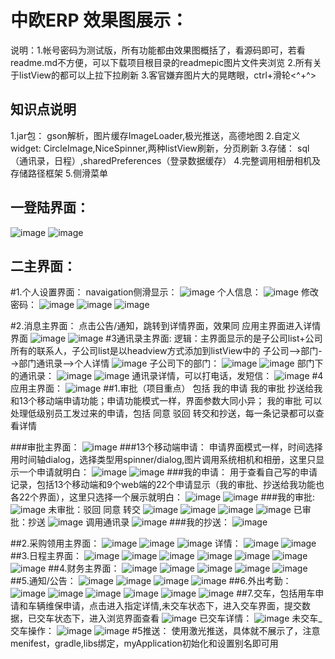中欧ERP 效果图展示：
====
说明：1.帐号密码为测试版，所有功能都由效果图概括了，看源码即可，若看readme.md不方便，可以下载项目根目录的readmepic图片文件夹浏览
2.所有关于listView的都可以上拉下拉刷新
3.客官嫌弃图片大的晃瞎眼，ctrl+滑轮<^+^>

知识点说明
----
1.jar包：
gson解析，图片缓存ImageLoader,极光推送，高德地图
2.自定义widget:
CircleImage,NiceSpinner,两种listView刷新，分页刷新
3.存储：
sql（通讯录，日程）,sharedPreferences（登录数据缓存）
4.完整调用相册相机及存储路径框架
5.侧滑菜单



一登陆界面：
----
![image](https://github.com/66668/ZOERP/blob/master/readmepic/%E7%99%BB%E5%BD%9501.jpg)
![image](https://github.com/66668/ZOERP/blob/master/readmepic/%E7%99%BB%E5%BD%9502.jpg)

二主界面：
----
#1.个人设置界面：
navaigation侧滑显示：
![image](https://github.com/66668/ZOERP/blob/master/readmepic/%E4%B8%AA%E4%BA%BA%E8%AE%BE%E7%BD%AEnavigation%E7%95%8C%E9%9D%A201.jpg)
个人信息：
![image](https://github.com/66668/ZOERP/blob/master/readmepic/%E4%B8%AA%E4%BA%BA%E8%AF%A6%E7%BB%86%E4%BF%A1%E6%81%AF.jpg)
修改密码：
![image](https://github.com/66668/ZOERP/blob/master/readmepic/%E4%BF%AE%E6%94%B9%E5%AF%86%E7%A0%81.jpg)
![image](https://github.com/66668/ZOERP/blob/master/readmepic/%E4%BF%AE%E6%94%B9%E5%AF%86%E7%A0%8102.jpg)
![image](https://github.com/66668/ZOERP/blob/master/readmepic/%E4%BF%AE%E6%94%B9%E5%AF%86%E7%A0%8103.jpg)

#2.消息主界面：
点击公告/通知，跳转到详情界面，效果同 应用主界面进入详情界面
![image](https://github.com/66668/ZOERP/blob/master/readmepic/%E6%B6%88%E6%81%AF%E4%B8%BB%E7%95%8C%E9%9D%A201.jpg)
![image](https://github.com/66668/ZOERP/blob/master/readmepic/%E6%B6%88%E6%81%AF%E4%B8%BB%E7%95%8C%E9%9D%A202.jpg)
#3通讯录主界面:
逻辑：主界面显示的是子公司list+公司所有的联系人，子公司list是以headview方式添加到listView中的
子公司-->部门-->部门通讯录——>个人详情
![image](https://github.com/66668/ZOERP/blob/master/readmepic/%E9%80%9A%E8%AE%AF%E5%BD%95%E4%B8%BB%E7%95%8C%E9%9D%A201.jpg)
子公司下的部门：
![image](https://github.com/66668/ZOERP/blob/master/readmepic/%E5%AD%90%E5%85%AC%E5%8F%B8%E4%B8%8B%E7%9A%84%E9%83%A8%E9%97%A8%E7%95%8C%E9%9D%A201.jpg)
![image](https://github.com/66668/ZOERP/blob/master/readmepic/%E5%AD%90%E5%85%AC%E5%8F%B8%E4%B8%8B%E7%9A%84%E9%83%A8%E9%97%A8%E7%95%8C%E9%9D%A202.jpg)
部门下的通讯录：
![image](https://github.com/66668/ZOERP/blob/master/readmepic/%E9%83%A8%E9%97%A8%E4%B8%8B%E7%9A%84%E9%80%9A%E8%AE%AF%E5%BD%95%E7%95%8C%E9%9D%A201.jpg)
![image](https://github.com/66668/ZOERP/blob/master/readmepic/%E9%83%A8%E9%97%A8%E4%B8%8B%E7%9A%84%E9%80%9A%E8%AE%AF%E5%BD%95%E7%95%8C%E9%9D%A202.jpg)
通讯录详情，可以打电话，发短信：
![image](https://github.com/66668/ZOERP/blob/master/readmepic/%E9%80%9A%E8%AE%AF%E5%BD%95%E8%AF%A6%E7%BB%86%E7%95%8C%E9%9D%A201.jpg)
#4应用主界面：
![image](https://github.com/66668/ZOERP/blob/master/readmepic/%E5%BA%94%E7%94%A8%E4%B8%BB%E7%95%8C%E9%9D%A201.jpg)
##1.审批（项目重点）
包括 我的申请 我的审批 抄送给我 和13个移动端申请功能；申请功能模式一样，界面参数大同小异；
我的审批 可以处理低级别员工发过来的申请，包括 同意 驳回 转交和抄送，每一条记录都可以查看详情

###审批主界面：
![image](https://github.com/66668/ZOERP/blob/master/readmepic/%E5%AE%A1%E6%89%B9%E4%B8%BB%E7%95%8C%E9%9D%A201.jpg)
###13个移动端申请：
申请界面模式一样，时间选择用时间轴dialog，选择类型用spinner/dialog,图片调用系统相机和相册，这里只显示一个申请就明白：
![image](https://github.com/66668/ZOERP/blob/master/readmepic/%E6%8B%9B%E8%81%98%E7%94%B3%E8%AF%B701.jpg)
![image](https://github.com/66668/ZOERP/blob/master/readmepic/%E8%B4%A2%E5%8A%A1%E7%94%B3%E8%AF%B7%E4%B8%BB%E7%95%8C%E9%9D%A201.jpg)
###我的申请：
用于查看自己写的申请记录，包括13个移动端和9个web端的22个申请显示（我的审批、抄送给我功能也各22个界面），这里只选择一个展示就明白：
![image](https://github.com/66668/ZOERP/blob/master/readmepic/%E6%88%91%E7%9A%84%E7%94%B3%E8%AF%B7%E4%B8%BB%E7%95%8C%E9%9D%A201.jpg)
![image](https://github.com/66668/ZOERP/blob/master/readmepic/%E6%88%91%E7%9A%84%E7%94%B3%E8%AF%B7_%E8%AF%B7%E5%81%87%E8%AF%A6%E6%83%85.jpg)
###我的审批:
![image](https://github.com/66668/ZOERP/blob/master/readmepic/%E6%88%91%E7%9A%84%E5%AE%A1%E6%89%B9%E4%B8%BB%E7%95%8C%E9%9D%A201.jpg)
未审批：驳回 同意 转交
![image](https://github.com/66668/ZOERP/blob/master/readmepic/%E6%88%91%E7%9A%84%E5%AE%A1%E6%89%B9_%E8%AF%B7%E5%81%8701.jpg)
![image](https://github.com/66668/ZOERP/blob/master/readmepic/%E6%88%91%E7%9A%84%E5%AE%A1%E6%89%B9_%E8%AF%B7%E5%81%87_%E5%90%8C%E6%84%8F01.jpg)
![image](https://github.com/66668/ZOERP/blob/master/readmepic/%E6%88%91%E7%9A%84%E5%AE%A1%E6%89%B9_%E8%AF%B7%E5%81%87_%E8%BD%AC%E4%BA%A4%E9%80%9A%E8%AE%AF%E5%BD%9501.jpg)
![image](https://github.com/66668/ZOERP/blob/master/readmepic/%E6%88%91%E7%9A%84%E5%AE%A1%E6%89%B9_%E8%AF%B7%E5%81%87_%E9%A9%B3%E5%9B%9E01.jpg)
已审批：抄送
![image](https://github.com/66668/ZOERP/blob/master/readmepic/%E6%88%91%E7%9A%84%E5%AE%A1%E6%89%B9_%E9%80%9A%E7%9F%A5%E5%85%AC%E5%91%8A02.jpg)
调用通讯录
![image](https://github.com/66668/ZOERP/blob/master/readmepic/%E6%88%91%E7%9A%84%E5%AE%A1%E6%89%B9_%E9%80%9A%E7%9F%A5%E5%85%AC%E5%91%8A_%E6%8A%84%E9%80%8101.jpg)
###我的抄送：
![image](https://github.com/66668/ZOERP/blob/master/readmepic/%E6%8A%84%E9%80%81%E7%BB%99%E6%88%91%E4%B8%BB%E7%95%8C%E9%9D%A201.jpg)

##2.采购领用主界面：
![image](https://github.com/66668/ZOERP/blob/master/readmepic/%E5%BA%94%E7%94%A8_%E9%87%87%E8%B4%AD%E9%A2%86%E7%94%A8%E7%95%8C%E9%9D%A201.jpg)
![image](https://github.com/66668/ZOERP/blob/master/readmepic/%E5%BA%94%E7%94%A8_%E9%87%87%E8%B4%AD%E9%A2%86%E7%94%A8%E4%B8%BB%E7%95%8C%E9%9D%A202.jpg)
![image](https://github.com/66668/ZOERP/blob/master/readmepic/%E5%BA%94%E7%94%A8_%E9%87%87%E7%94%A8%E9%A2%86%E7%94%A8%E4%B8%BB%E7%95%8C%E9%9D%A203.jpg)
详情：
![image](https://github.com/66668/ZOERP/blob/master/readmepic/%E9%87%87%E8%B4%AD%E8%AF%A6%E6%83%8502.jpg)
![image](https://github.com/66668/ZOERP/blob/master/readmepic/%E9%A2%86%E7%94%A8%E8%AF%A6%E6%83%8501.jpg)
##3.日程主界面：
![image](https://github.com/66668/ZOERP/blob/master/readmepic/%E5%BA%94%E7%94%A8_%E6%97%A5%E7%A8%8B%E4%B8%BB%E7%95%8C%E9%9D%A201.png)
![image](https://github.com/66668/ZOERP/blob/master/readmepic/%E5%BA%94%E7%94%A8_%E6%B7%BB%E5%8A%A0%E6%97%A5%E7%A8%8B01.jpg)
![image](https://github.com/66668/ZOERP/blob/master/readmepic/%E5%BA%94%E7%94%A8_%E6%B7%BB%E5%8A%A0%E6%97%A5%E7%A8%8B_%E9%80%89%E6%8B%A9%E7%B1%BB%E5%9E%8B01.jpg)
![image](https://github.com/66668/ZOERP/blob/master/readmepic/%E5%BA%94%E7%94%A8_%E6%B7%BB%E5%8A%A0%E6%97%A5%E7%A8%8B_%E6%8F%90%E9%86%92%E6%AC%A1%E6%95%B001.jpg)
![image](https://github.com/66668/ZOERP/blob/master/readmepic/%E5%BA%94%E7%94%A8_%E6%B7%BB%E5%8A%A0%E6%97%A5%E7%A8%8B_%E6%8F%90%E9%86%92%E6%97%B6%E9%97%B4.jpg)
![image](https://github.com/66668/ZOERP/blob/master/readmepic/%E5%BA%94%E7%94%A8_%E6%97%A5%E7%A8%8B%E6%B7%BB%E5%8A%A0%E5%90%8E%E8%AF%A6%E6%83%8501.jpg)
![image](https://github.com/66668/ZOERP/blob/master/readmepic/%E5%BA%94%E7%94%A8_%E6%97%A5%E7%A8%8B%E8%A1%A801.jpg)
##4.财务主界面：
![image](https://github.com/66668/ZOERP/blob/master/readmepic/%E8%B4%A2%E5%8A%A1%E4%B8%BB%E7%95%8C%E9%9D%A201.jpg)
![image](https://github.com/66668/ZOERP/blob/master/readmepic/%E8%B4%A2%E5%8A%A1%E4%B8%BB%E7%95%8C%E9%9D%A202.jpg)
![image](https://github.com/66668/ZOERP/blob/master/readmepic/%E8%B4%A2%E5%8A%A1_%E8%AF%A6%E6%83%8501.jpg)
![image](https://github.com/66668/ZOERP/blob/master/readmepic/%E8%B4%A2%E5%8A%A1_%E8%AF%A6%E6%83%8502.jpg)
![image](https://github.com/66668/ZOERP/blob/master/readmepic/%E8%B4%A2%E5%8A%A1_%E8%AF%A6%E6%83%8503.jpg)
##5.通知/公告：
![image](https://github.com/66668/ZOERP/blob/master/readmepic/%E5%85%AC%E5%91%8A%E4%B8%BB%E7%95%8C%E9%9D%A2.jpg)
![image](https://github.com/66668/ZOERP/blob/master/readmepic/%E5%85%AC%E5%91%8A%E8%AF%A6%E6%83%85.jpg)
![image](https://github.com/66668/ZOERP/blob/master/readmepic/%E9%80%9A%E7%9F%A5%E4%B8%BB%E7%95%8C%E9%9D%A201.jpg)
![image](https://github.com/66668/ZOERP/blob/master/readmepic/%E9%80%9A%E7%9F%A5%E8%AF%A6%E6%83%85.jpg)
##6.外出考勤：
![image](https://github.com/66668/ZOERP/blob/master/readmepic/%E5%A4%96%E5%87%BA%E8%80%83%E5%8B%A4%E4%B8%BB%E7%95%8C%E9%9D%A2.jpg)
![image](https://github.com/66668/ZOERP/blob/master/readmepic/%E5%A4%96%E5%87%BA%E8%80%83%E5%8B%A4_%E5%9C%B0%E5%9B%BE%E7%AD%BE%E5%88%B002.jpg)
![image](https://github.com/66668/ZOERP/blob/master/readmepic/%E5%A4%96%E5%87%BA%E8%80%83%E5%8B%A4_%E5%9C%B0%E5%9B%BE%E7%AD%BE%E5%88%B003.jpg)
![image](https://github.com/66668/ZOERP/blob/master/readmepic/%E5%A4%96%E5%87%BA%E8%80%83%E5%8B%A4_%E5%9C%B0%E5%9B%BE%E7%AD%BE%E5%88%B001.jpg)
![image](https://github.com/66668/ZOERP/blob/master/readmepic/%E5%A4%96%E5%87%BA%E8%80%83%E5%8B%A4_%E6%89%80%E6%9C%89%E8%AE%B0%E5%BD%9501.jpg)
![image](https://github.com/66668/ZOERP/blob/master/readmepic/%E5%A4%96%E5%87%BA%E8%80%83%E5%8B%A4_%E6%89%80%E6%9C%89%E8%AE%B0%E5%BD%9502.jpg)
##7.交车，包括用车申请和车辆维保申请，点击进入指定详情,未交车状态下，进入交车界面，提交数据，已交车状态下，进入浏览界面查看
![image](https://github.com/66668/ZOERP/blob/master/readmepic/%E4%BA%A4%E8%BD%A6%E4%B8%BB%E7%95%8C%E9%9D%A201.jpg)
已交车详情：
![image](https://github.com/66668/ZOERP/blob/master/readmepic/%E4%BA%A4%E8%BD%A6_%E5%B7%B2%E4%BA%A4%E8%BD%A6%E8%AF%A6%E6%83%8501.jpg)
未交车_交车操作：
![image](https://github.com/66668/ZOERP/blob/master/readmepic/%E4%BA%A4%E8%BD%A6_%E6%8F%90%E4%BA%A4%E7%95%8C%E9%9D%A2.jpg)
![image](https://github.com/66668/ZOERP/blob/master/readmepic/%E4%BA%A4%E8%BD%A6_%E6%8F%90%E4%BA%A4%E8%AF%A6%E7%BB%86%E7%95%8C%E9%9D%A201.jpg)
#5推送：
使用激光推送，具体就不展示了，注意menifest，gradle,libs绑定，myApplication初始化和设置别名即可用

